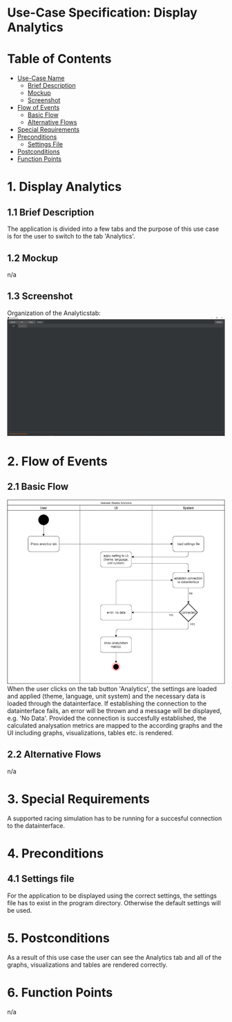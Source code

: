 # Use-Case Specification: Display Analytics

# Table of Contents
- [Use-Case Name](#1-display-car-data)
    - [Brief Description](#11-brief-description)
    - [Mockup](#12-mockup)
    - [Screenshot](#13-screenshot)
- [Flow of Events](#2-flow-of-events)
    - [Basic Flow](#21-basic-flow)
    - [Alternative Flows](#22-alternative-flows)
- [Special Requirements](#3-special-requirements)
- [Preconditions](#4-preconditions)
    - [Settings File](#41-settings-file)
- [Postconditions](#5-postconditions)
- [Function Points](#6-function-points)

# 1. Display Analytics
## 1.1 Brief Description
The application is divided into a few tabs and the purpose of this use case is for the user to switch to the tab 'Analytics'. 

## 1.2 Mockup
n/a

## 1.3 Screenshot
Organization of the Analyticstab:
![Analytics Tab Screenshot](analyticsTab.jpg "Analytics tab organization")

# 2. Flow of Events
## 2.1 Basic Flow
![Analytics Tab Screenshot](SeeAnalytics.png "Analytics tab organization")
When the user clicks on the tab button 'Analytics', the settings are loaded and applied (theme, language, unit system) and the necessary data is loaded through the datainterface. If establishing the connection to the datainterface fails, an error will be thrown and a message will be displayed, e.g. 'No Data'.
Provided the connection is succesfully established, the calculated analysation metrics are mapped to the according graphs and the UI including graphs, visualizations, tables etc. is rendered.

## 2.2 Alternative Flows
n/a

# 3. Special Requirements
A supported racing simulation has to be running for a succesful connection to the datainterface.

# 4. Preconditions
## 4.1 Settings file
For the application to be displayed using the correct settings, the settings file has to exist in the program directory. Otherwise the default settings will be used.

# 5. Postconditions
As a result of this use case the user can see the Analytics tab and all of the graphs, visualizations and tables are rendered correctly.

# 6. Function Points
n/a
